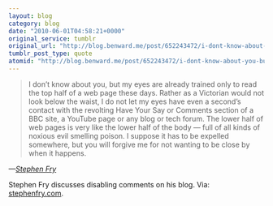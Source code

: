 ```yaml
---
layout: blog
category: blog
date: "2010-06-01T04:58:21+0000"
original_service: tumblr
original_url: "http://blog.benward.me/post/652243472/i-dont-know-about-you-but-my-eyes-are-already"
tumblr_post_type: quote
atomid: "http://blog.benward.me/post/652243472/i-dont-know-about-you-but-my-eyes-are-already"
---
```

> I don’t know about you, but my eyes are already trained only to read the top half of a web page these days. Rather as a Victorian would not look below the waist, I do not let my eyes have even a second’s contact with the revolting Have Your Say or Comments section of a BBC site, a YouTube page or any blog or tech forum. The lower half of web pages is very like the lower half of the body — full of all kinds of noxious evil smelling poison. I suppose it has to be expelled somewhere, but you will forgive me for not wanting to be close by when it happens.

<cite class="vcard">—<a class="fn url" href="http://www.stephenfry.com/2010/05/28/no-comment/single-page/">Stephen Fry</a></cite>

Stephen Fry discusses disabling comments on his blog.
Via: [stephenfry.com](http://www.stephenfry.com/2010/05/28/no-comment/single-page/).